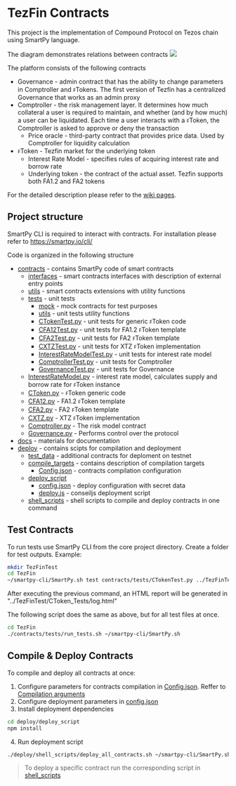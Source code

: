 # TezFin Contracts

This project is the implementation of Compound Protocol on Tezos chain using SmartPy language.

The diagram demonstrates relations between contracts
![](https://github.com/RSerhii/TezFin/blob/master/docs/ContractsRelations.png)

The platform consists of the following contracts
 - Governance - admin contract that has the ability to change parameters in Comptroller and ꜰTokens. The first version of Tezfin has a centralized Governance that works as an admin proxy
 - Comptroller - the risk management layer. It determines how much collateral a user is required to maintain, and whether (and by how much) a user can be liquidated. Each time a user interacts with a ꜰToken, the Comptroller is asked to approve or deny the transaction
   - Price oracle - third-party contract that provides price data. Used by Comptroller for liquidity calculation 
 - ꜰToken - Tezfin market for the underlying token
   - Interest Rate Model - specifies rules of acquiring interest rate and borrow rate
   - Underlying token - the contract of the actual asset. Tezfin supports both FA1.2 and FA2 tokens

For the detailed description please refer to the [wiki pages](https://github.com/RSerhii/TezFin/wiki).

## Project structure

SmartPy CLI is required to interact with contracts. For installation please refer to https://smartpy.io/cli/

Code is organized in the following structure

 - [contracts](contracts) - contains SmartPy code of smart contracts
    - [interfaces](contracts/interfaces) - smart contracts interfaces with description of external entry points
    - [utils](contracts/utils) - smart contracts extensions with utility functions
    - [tests](contracts/tests) - unit tests
        - [mock](contracts/tests/mock) - mock contracts for test purposes
        - [utils](contracts/tests/utils) - unit tests utility functions
        - [CTokenTest.py](contracts/tests/CTokenTest.py) - unit tests for generic ꜰToken code
        - [CFA12Test.py](contracts/tests/CFA12Test.py) - unit tests for FA1.2 ꜰToken template
        - [CFA2Test.py](contracts/tests/CFA2Test.py) - unit tests for FA2 ꜰToken template
        - [CXTZTest.py](contracts/tests/CXTZTest.py) - unit tests for XTZ ꜰToken implementation
        - [InterestRateModelTest.py](contracts/tests/InterestRateModelTest.py) - unit tests for interest rate model
        - [ComptrollerTest.py](contracts/tests/ComptrollerTest.py) - unit tests for Comptroller
        - [GovernanceTest.py](contracts/tests/GovernanceTest.py) - unit tests for Governance
    - [InterestRateModel.py](contracts/InterestRateModel.py) - interest rate model, calculates supply and borrow rate for ꜰToken instance
    - [CToken.py](contracts/CToken.py) - ꜰToken generic code
    - [CFA12.py](contracts/CFA12.py) - FA1.2 ꜰToken template
    - [CFA2.py](contracts/CFA2.py) - FA2 ꜰToken template
    - [CXTZ.py](contracts/CXTZ.py) - XTZ ꜰToken implementation
    - [Comptroller.py](contracts/Comptroller.py) - The risk model contract
    - [Governance.py](contracts/Governance.py) - Performs control over the protocol
 - [docs](docs) - materials for documentation
 - [deploy](deploy) - contains scipts for compilation and deployment
    - [test_data](deploy/test_data) - additional contracts for deploment on testnet
    - [compile_targets](deploy/compile_targets) - contains description of compilation targets
       - [Config.json](deploy/compile_targets/Config.json) - contracts compilation configuration
    - [deploy_script](deploy/deploy_script)
       - [config.json](deploy/deploy_script/config.json) - deploy configuration with secret data
       - [deploy.js](deploy/deploy_script/deploy.js) - conseiljs deployment script
    - [shell_scripts](deploy/shell_scripts) - shell scripts to compile and deploy contracts in one command

## Test Contracts

To run tests use SmartPy CLI from the core project directory. Create a folder for test outputs. Example:

```sh
mkdir TezFinTest
cd TezFin
~/smartpy-cli/SmartPy.sh test contracts/tests/CTokenTest.py ../TezFinTest/ --html
```

After executing the previous command, an HTML report will be generated in "../TezFinTest/CToken_Tests/log.html"

The following script does the same as above, but for all test files at once.
```sh
cd TezFin
./contracts/tests/run_tests.sh ~/smartpy-cli/SmartPy.sh
```

## Compile & Deploy Contracts

To compile and deploy all contracts at once:
1. Configure parameters for contracts compilation in [Config.json](deploy/compile_targets/Config.json). Reffer to [Compilation arguments](https://github.com/RSerhii/TezFin/wiki/Compilation-arguments)
2. Configure deployment parameters in [config.json](deploy/deploy_script/config.json)
3. Install deployment dependencies
```sh
cd deploy/deploy_script
npm install
```
4. Run deployment script
```sh
./deploy/shell_scripts/deploy_all_contracts.sh ~/smartpy-cli/SmartPy.sh
```

> To deploy a specific contract run the corresponding script in [shell_scripts](deploy/shell_scripts)
